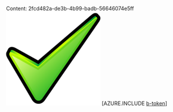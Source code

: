 Content: 2fcd482a-de3b-4b99-badb-56646074e5ff![image](9ccabcca-39be-4b41-a0d2-f0ebbf6a0369.png)
[AZURE.INCLUDE [b-token](e8881a5c-4bde-41dc-b33e-0f7364b6db16.md)]
